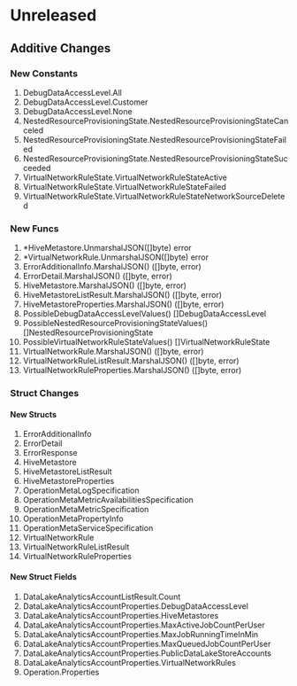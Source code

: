 # Unreleased

## Additive Changes

### New Constants

1. DebugDataAccessLevel.All
1. DebugDataAccessLevel.Customer
1. DebugDataAccessLevel.None
1. NestedResourceProvisioningState.NestedResourceProvisioningStateCanceled
1. NestedResourceProvisioningState.NestedResourceProvisioningStateFailed
1. NestedResourceProvisioningState.NestedResourceProvisioningStateSucceeded
1. VirtualNetworkRuleState.VirtualNetworkRuleStateActive
1. VirtualNetworkRuleState.VirtualNetworkRuleStateFailed
1. VirtualNetworkRuleState.VirtualNetworkRuleStateNetworkSourceDeleted

### New Funcs

1. *HiveMetastore.UnmarshalJSON([]byte) error
1. *VirtualNetworkRule.UnmarshalJSON([]byte) error
1. ErrorAdditionalInfo.MarshalJSON() ([]byte, error)
1. ErrorDetail.MarshalJSON() ([]byte, error)
1. HiveMetastore.MarshalJSON() ([]byte, error)
1. HiveMetastoreListResult.MarshalJSON() ([]byte, error)
1. HiveMetastoreProperties.MarshalJSON() ([]byte, error)
1. PossibleDebugDataAccessLevelValues() []DebugDataAccessLevel
1. PossibleNestedResourceProvisioningStateValues() []NestedResourceProvisioningState
1. PossibleVirtualNetworkRuleStateValues() []VirtualNetworkRuleState
1. VirtualNetworkRule.MarshalJSON() ([]byte, error)
1. VirtualNetworkRuleListResult.MarshalJSON() ([]byte, error)
1. VirtualNetworkRuleProperties.MarshalJSON() ([]byte, error)

### Struct Changes

#### New Structs

1. ErrorAdditionalInfo
1. ErrorDetail
1. ErrorResponse
1. HiveMetastore
1. HiveMetastoreListResult
1. HiveMetastoreProperties
1. OperationMetaLogSpecification
1. OperationMetaMetricAvailabilitiesSpecification
1. OperationMetaMetricSpecification
1. OperationMetaPropertyInfo
1. OperationMetaServiceSpecification
1. VirtualNetworkRule
1. VirtualNetworkRuleListResult
1. VirtualNetworkRuleProperties

#### New Struct Fields

1. DataLakeAnalyticsAccountListResult.Count
1. DataLakeAnalyticsAccountProperties.DebugDataAccessLevel
1. DataLakeAnalyticsAccountProperties.HiveMetastores
1. DataLakeAnalyticsAccountProperties.MaxActiveJobCountPerUser
1. DataLakeAnalyticsAccountProperties.MaxJobRunningTimeInMin
1. DataLakeAnalyticsAccountProperties.MaxQueuedJobCountPerUser
1. DataLakeAnalyticsAccountProperties.PublicDataLakeStoreAccounts
1. DataLakeAnalyticsAccountProperties.VirtualNetworkRules
1. Operation.Properties
